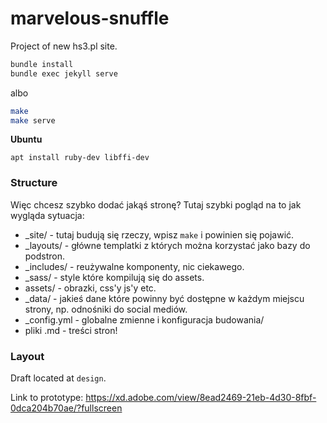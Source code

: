# marvelous-snuffle
Project of new hs3.pl site.


```bash
bundle install
bundle exec jekyll serve
```
albo

```bash
make
make serve
```

**Ubuntu**

```
apt install ruby-dev libffi-dev
```

### Structure

Więc chcesz szybko dodać jakąś stronę?
Tutaj szybki pogląd na to jak wygląda sytuacja:

* _site/ - tutaj budują się rzeczy, wpisz `make` i powinien się pojawić.
* _layouts/ - główne templatki z których można korzystać jako bazy do podstron.
* _includes/ - reużywalne komponenty, nic ciekawego.
* _sass/ - style które kompilują się do assets.
* assets/ - obrazki, css'y js'y etc.
* _data/ - jakieś dane które powinny być dostępne w każdym miejscu strony, np. odnośniki do social mediów.
* _config.yml - globalne zmienne i konfiguracja budowania/
* pliki .md - treści stron!


### Layout
Draft located at `design`.

Link to prototype: https://xd.adobe.com/view/8ead2469-21eb-4d30-8fbf-0dca204b70ae/?fullscreen

